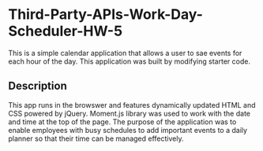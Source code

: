 # Third-Party-APIs-Work-Day-Scheduler-HW-5

This is a simple calendar application that allows a user to sae events for each hour of the day. This application was built by modifying starter code. 

## Description 

This app runs in the browswer and features dynamically updated HTML and CSS powered by jQuery. Moment.js library was used to work with the date and time at the top of the page. The purpose of the application was to enable employees with busy schedules to add important events to a daily planner so that their time can be managed effectively. 